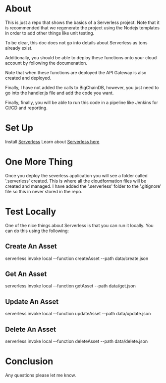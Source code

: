 # About

This is just a repo that shows the basics of a Serverless project. Note that it is recommended that we regenerate the project using the Nodejs templates in order to add other things like unit testing.

To be clear, this doc does not go into details about Serverless as tons already exist.

Additionally, you should be able to deploy these functions onto your cloud account by following the documenation.

Note that when these functions are deployed the API Gateway is also created and deployed.

Finally, I have not added the calls to BigChainDB, however, you just need to go into the handler.js file and add the code you want.

Finally, finally, you will be able to run this code in a pipeline like Jenkins for CI/CD and reporting.

# Set Up

Install [Serverless](https://github.com/serverless/serverless)
Learn about [Serverless here](https://serverless.com/framework/)

# One More Thing

Once you deploy the severless application you will see a folder called '.serverless' created. This is where all the cloudformation files will be created and managed. I have added the '.serverless' folder to the '.gitignore' file so this in never stored in the repo.

# Test Locally

One of the nice things about Serverless is that you can run it locally. You can do this using the following:

## Create An Asset
serverless invoke local --function createAsset --path data/create.json

## Get An Asset
serverless invoke local --function getAsset --path data/get.json

## Update An Asset
serverless invoke local --function updateAsset --path data/update.json

## Delete An Asset
serverless invoke local --function deleteAsset --path data/delete.json

# Conclusion

Any questions please let me know.